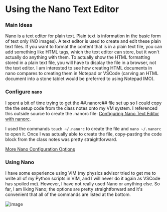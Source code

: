 # Using the Nano Text Editor

### Main Ideas
Nano is a text editor for plain text. 
Plain text is information in the basic form of text only (NO images). 
A text editor is used to create and edit these plain text files. 
If you want to format the content that is in a plain text file, you can add something like HTML tags, which the text editor can store, but it won't actually do anything with them.
To actually show the HTML formatting stored in a plain text file, you will have to display the file in a browser, not the text editor. I am interested to see how creating HTML documents in nano compares to 
creating them in Notepad or VSCode (carving an HTML document into a stone tablet would be preferred to using Notepad IMO).

### Configure `nano` 
I spent a bit of time trying to get the ##.nanorc## file set up so I could copy the the setup code from the class notes onto my VM system. I referenced this outside source to create 
the .nanorc file: [Configuring Nano Text Editor with nanorc](https://linuxhint.com/configure_nano_text_editor_nanorc/).

I used the commands `touch ~/.nanorc` to create the file and `nano ~/.nanorc` to open it. Once I was actually able to create the file, copy-pasting the code block from the class notes was pretty straightforward.

[More Nano Configuration Options](https://www.nano-editor.org/dist/v2.9/nanorc.5.html)

### Using Nano
I have some experience using VIM (my physics advisor tried to get me to write all of my Python scripts in VIM, and I will never do it again as VSCode has spoiled me). However, I have not really used Nano or
anything else. So far, I am liking Nano; the options are pretty straightforward and it's convenient that all of the commands are listed at the bottom.

![image](https://github.com/caitepley/SYSLIB2024/assets/148588703/1d55f182-78b4-48d7-8990-2c4fd06656a7)


